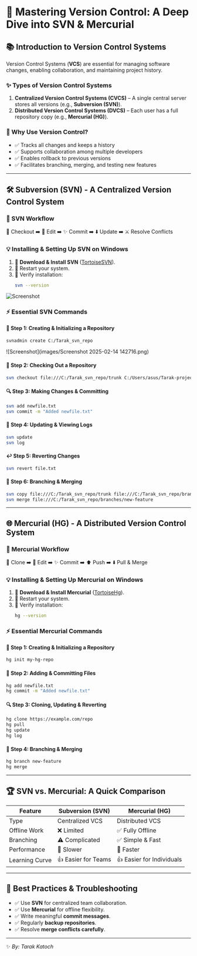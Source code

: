 # 🔧 Mastering Version Control: A Deep Dive into SVN & Mercurial

## 📚 Introduction to Version Control Systems
Version Control Systems (**VCS**) are essential for managing software changes, enabling collaboration, and maintaining project history.

### ✨ Types of Version Control Systems
1. **Centralized Version Control Systems (CVCS)** – A single central server stores all versions (e.g., **Subversion (SVN)**).
2. **Distributed Version Control Systems (DVCS)** – Each user has a full repository copy (e.g., **Mercurial (HG)**).

### 🌟 Why Use Version Control?
- ✅ Tracks all changes and keeps a history
- ✅ Supports collaboration among multiple developers
- ✅ Enables rollback to previous versions
- ✅ Facilitates branching, merging, and testing new features

---

## 🛠 Subversion (SVN) - A Centralized Version Control System
### 🔄 SVN Workflow
🔽 Checkout ➡️ 📝 Edit ➡️ ✨ Commit ➡️ ⬇️ Update ➡️ ⚔️ Resolve Conflicts

### 💡 Installing & Setting Up SVN on Windows
1. 💾 **Download & Install SVN** ([TortoiseSVN](https://tortoisesvn.net/)).
2. 🔄 Restart your system.
3. 📃 Verify installation:
   ```sh
   svn --version
   ```
![Screenshot](images/Screenshot-2025-02-14-142716.png)


### ⚡ Essential SVN Commands
#### **📘 Step 1: Creating & Initializing a Repository**
```sh
svnadmin create C:/Tarak_svn_repo
```
![Screenshot](images/Screenshot 2025-02-14 142716.png)

#### **📂 Step 2: Checking Out a Repository**
```sh
svn checkout file:///C:/Tarak_svn_repo/trunk C:/Users/asus/Tarak-project
```

#### **🔍 Step 3: Making Changes & Committing**
```sh
svn add newfile.txt  
svn commit -m "Added newfile.txt"
```

#### **🔄 Step 4: Updating & Viewing Logs**
```sh
svn update  
svn log
```

#### **↩️ Step 5: Reverting Changes**
```sh
svn revert file.txt
```

#### **🎨 Step 6: Branching & Merging**
```sh
svn copy file:///C:/Tarak_svn_repo/trunk file:///C:/Tarak_svn_repo/branches/new-feature -m "Creating a branch by Tarak"
svn merge file:///C:/Tarak_svn_repo/branches/new-feature
```

---

## 🌐 Mercurial (HG) - A Distributed Version Control System
### 🔄 Mercurial Workflow
🔽 Clone ➡️ 📝 Edit ➡️ ✨ Commit ➡️ ⬆️ Push ➡️ ⬇️ Pull & Merge

### 💡 Installing & Setting Up Mercurial on Windows
1. 💾 **Download & Install Mercurial** ([TortoiseHg](https://tortoisehg.bitbucket.io/)).
2. 🔄 Restart your system.
3. 📃 Verify installation:
   ```sh
   hg --version
   ```

### ⚡ Essential Mercurial Commands
#### **📘 Step 1: Creating & Initializing a Repository**
```sh
hg init my-hg-repo
```

#### **📂 Step 2: Adding & Committing Files**
```sh
hg add newfile.txt  
hg commit -m "Added newfile.txt"
```

#### **🔍 Step 3: Cloning, Updating & Reverting**
```sh
hg clone https://example.com/repo  
hg pull  
hg update  
hg log
```

#### **🎨 Step 4: Branching & Merging**
```sh
hg branch new-feature  
hg merge
```

---

## 🏆 SVN vs. Mercurial: A Quick Comparison

| Feature       | Subversion (SVN) | Mercurial (HG) |
|--------------|----------------|----------------|
| Type        | Centralized VCS | Distributed VCS |
| Offline Work | ❌ Limited     | ✅ Fully Offline |
| Branching    | ⚠️ Complicated  | ✅ Simple & Fast |
| Performance  | 🐢 Slower       | 🚀 Faster |
| Learning Curve | 👍 Easier for Teams | 👍 Easier for Individuals |

---

## 🔧 Best Practices & Troubleshooting
- ✅ Use **SVN** for centralized team collaboration.
- ✅ Use **Mercurial** for offline flexibility.
- ✅ Write meaningful **commit messages**.
- ✅ Regularly **backup repositories**.
- ✅ Resolve **merge conflicts carefully**.

---

✨ *By: Tarak Katoch*  
 
